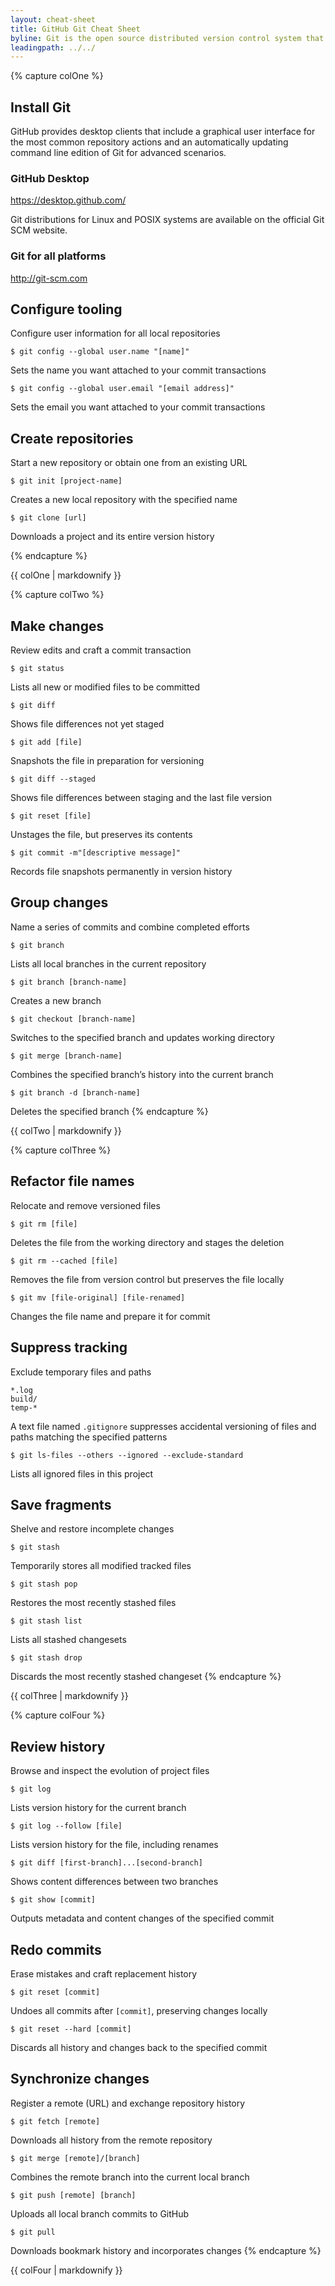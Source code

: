 ```yaml
---
layout: cheat-sheet
title: GitHub Git Cheat Sheet
byline: Git is the open source distributed version control system that facilitates GitHub activities on your laptop or desktop. This cheat sheet summarizes commonly used Git command line instructions for quick reference.
leadingpath: ../../
---
```


{% capture colOne %}
## Install Git
GitHub provides desktop clients that include a graphical user interface for the most common repository actions and an automatically updating command line edition of Git for advanced scenarios.

### GitHub Desktop
https://desktop.github.com/

Git distributions for Linux and POSIX systems are available on the official Git SCM website.

### Git for all platforms
http://git-scm.com

## Configure tooling
Configure user information for all local repositories

```$ git config --global user.name "[name]"```

Sets the name you want attached to your commit transactions


```$ git config --global user.email "[email address]"```

Sets the email you want attached to your commit transactions


## Create repositories
Start a new repository or obtain one from an existing URL


```$ git init [project-name]```

Creates a new local repository with the specified name


```$ git clone [url]```

Downloads a project and its entire version history

{% endcapture %}
<div class="col-md-6">
{{ colOne | markdownify }}
</div>


{% capture colTwo %}

## Make changes
Review edits and craft a commit transaction


```$ git status```

Lists all new or modified files to be committed


```$ git diff```

Shows file differences not yet staged


```$ git add [file]```

Snapshots the file in preparation for versioning


```$ git diff --staged```

Shows file differences between staging and the last file version


```$ git reset [file]```

Unstages the file, but preserves its contents


```$ git commit -m"[descriptive message]"```

Records file snapshots permanently in version history

## Group changes
Name a series of commits and combine completed efforts


```$ git branch```

Lists all local branches in the current repository


```$ git branch [branch-name]```

Creates a new branch


```$ git checkout [branch-name]```

Switches to the specified branch and updates working directory


```$ git merge [branch-name]```

Combines the specified branch’s history into the current branch


```$ git branch -d [branch-name]```

Deletes the specified branch
{% endcapture %}
<div class="col-md-6">
{{ colTwo | markdownify }}
</div>
<div class="clearfix"></div>


{% capture colThree %}
## Refactor file names
Relocate and remove versioned files


```$ git rm [file]```

Deletes the file from the working directory and stages the deletion


```$ git rm --cached [file]```

Removes the file from version control but preserves the file locally


```$ git mv [file-original] [file-renamed]```

Changes the file name and prepare it for commit

## Suppress tracking
Exclude temporary files and paths

```
*.log
build/
temp-*
```

A text file named `.gitignore` suppresses accidental versioning of files and paths matching the specified patterns


```$ git ls-files --others --ignored --exclude-standard```

Lists all ignored files in this project

## Save fragments
Shelve and restore incomplete changes


```$ git stash```

Temporarily stores all modified tracked files


```$ git stash pop```

Restores the most recently stashed files


```$ git stash list```

Lists all stashed changesets


```$ git stash drop```

Discards the most recently stashed changeset
{% endcapture %}
<div class="col-md-6">
{{ colThree | markdownify }}
</div>

{% capture colFour %}
## Review history
Browse and inspect the evolution of project files


```$ git log```

Lists version history for the current branch


```$ git log --follow [file]```

Lists version history for the file, including renames


```$ git diff [first-branch]...[second-branch]```

Shows content differences between two branches


```$ git show [commit]```

Outputs metadata and content changes of the specified commit

## Redo commits
Erase mistakes and craft replacement history


```$ git reset [commit]```

Undoes all commits after `[commit]`, preserving changes locally


```$ git reset --hard [commit]```

Discards all history and changes back to the specified commit

## Synchronize changes
Register a remote (URL) and exchange repository history


```$ git fetch [remote]```

Downloads all history from the remote repository


```$ git merge [remote]/[branch]```

Combines the remote branch into the current local branch


```$ git push [remote] [branch]```

Uploads all local branch commits to GitHub


```$ git pull```

Downloads bookmark history and incorporates changes
{% endcapture %}
<div class="col-md-6">
{{ colFour | markdownify }}
</div>
